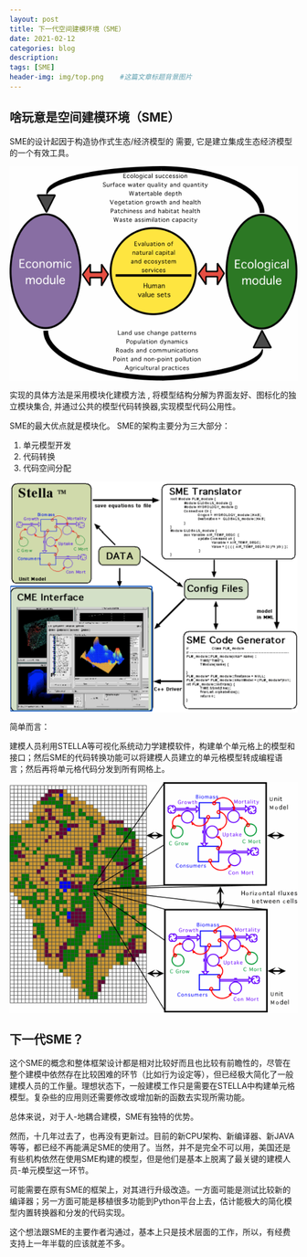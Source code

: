 ```yaml
---
layout: post
title: 下一代空间建模环境（SME）
date: 2021-02-12
categories: blog
description: 
tags: [SME]
header-img: img/top.png    #这篇文章标题背景图片
---
```


## 啥玩意是空间建模环境（SME）

SME的设计起因于构造协作式生态/经济模型的
需要, 它是建立集成生态经济模型的一个有效工具。

<center>
<p><img src="/img/Eco-Eco.gif" align="center"></p>
</center>

实现的具体方法是采用模块化建模方法 , 将模型结构分解为界面友好、图标化的独立模块集合, 并通过公共的模型代码转换器,实现模型代码公用性。

SME的最大优点就是模块化。
SME的架构主要分为三大部分：

1. 单元模型开发
2. 代码转换
3. 代码空间分配

<center>
<p><img src="/img/WeCom20210212-233436@2x.png" align="center"></p>
</center>

简单而言：

建模人员利用STELLA等可视化系统动力学建模软件，构建单个单元格上的模型和接口；然后SME的代码转换功能可以将建模人员建立的单元格模型转成编程语言；然后再将单元格代码分发到所有网格上。

<center>
<p><img src="/img/HabsAndStella.gif" align="center"></p>
</center>

## 下一代SME？

这个SME的概念和整体框架设计都是相对比较好而且也比较有前瞻性的，尽管在整个建模中依然存在比较困难的环节（比如行为设定等），但已经极大简化了一般建模人员的工作量。理想状态下，一般建模工作只是需要在STELLA中构建单元格模型。复杂些的应用则还需要修改或增加新的函数去实现所需功能。

总体来说，对于人-地耦合建模，SME有独特的优势。

然而，十几年过去了，也再没有更新过。目前的新CPU架构、新编译器、新JAVA等等，都已经不再能满足SME的使用了。当然，并不是完全不可以用，美国还是有些机构依然在使用SME构建的模型，但是他们是基本上脱离了最关键的建模人员-单元模型这一环节。

可能需要在原有SME的框架上，对其进行升级改造。一方面可能是测试比较新的编译器；另一方面可能是移植很多功能到Python平台上去，估计能极大的简化模型内置转换器和分发的代码实现。

这个想法跟SME的主要作者沟通过，基本上只是技术层面的工作，所以，有经费支持上一年半载的应该就差不多。